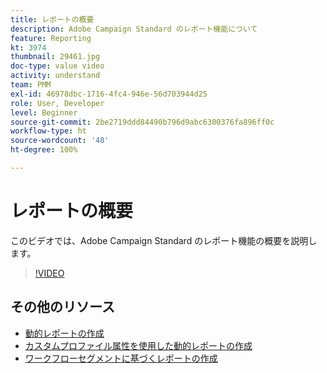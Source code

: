 ```yaml
---
title: レポートの概要
description: Adobe Campaign Standard のレポート機能について
feature: Reporting
kt: 3974
thumbnail: 29461.jpg
doc-type: value video
activity: understand
team: PMM
exl-id: 46978dbc-1716-4fc4-946e-56d703944d25
role: User, Developer
level: Beginner
source-git-commit: 2be2719ddd84490b796d9abc6300376fa896ff0c
workflow-type: ht
source-wordcount: '48'
ht-degree: 100%

---
```


# レポートの概要

このビデオでは、Adobe Campaign Standard のレポート機能の概要を説明します。

>[!VIDEO](https://video.tv.adobe.com/v/29461?quality=12)

## その他のリソース

* [動的レポートの作成](/help/reporting/creating-a-dynamic-report.md)
* [カスタムプロファイル属性を使用した動的レポートの作成](/help/reporting/custom-profile-attributes-dynamic-reports.md)
* [ワークフローセグメントに基づくレポートの作成](/help/reporting/report-on-workflow-segments.md)
